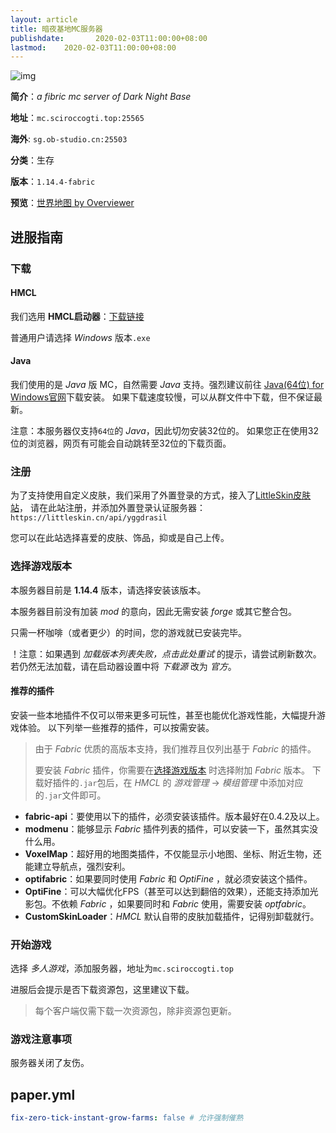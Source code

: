 ```yaml
---
layout: article
title: 暗夜基地MC服务器
publishdate:       2020-02-03T11:00:00+08:00
lastmod:    2020-02-03T11:00:00+08:00
---
```


![img](https://tietu.mclists.cn/banner/mc.sciroccogti.top_25565.jpg)

**简介**：*a fibric mc server of Dark Night Base*

**地址**：`mc.sciroccogti.top:25565`

**海外**: `sg.ob-studio.cn:25503`

**分类**：生存

**版本**：`1.14.4-fabric`

**预览**：[世界地图 by Overviewer](https://www.sciroccogti.top/map/)

## 进服指南

### 下载

#### HMCL

我们选用 **HMCL启动器**：[下载链接](https://hmcl.huangyuhui.net/download)

普通用户请选择 *Windows* 版本`.exe`

#### Java

我们使用的是 *Java* 版 MC，自然需要 *Java* 支持。强烈建议前往 
[Java(64位) for Windows官网](https://www.java.com/zh_CN/download/windows-64bit.jsp)下载安装。
如果下载速度较慢，可以从群文件中下载，但不保证最新。

注意：本服务器仅支持`64位`的 *Java*，因此切勿安装32位的。
如果您正在使用32位的浏览器，网页有可能会自动跳转至32位的下载页面。

### 注册

为了支持使用自定义皮肤，我们采用了外置登录的方式，接入了[LittleSkin皮肤站](https://littleskin.cn)，
请在此站注册，并添加外置登录认证服务器：`https://littleskin.cn/api/yggdrasil`

您可以在此站选择喜爱的皮肤、饰品，抑或是自己上传。

### 选择游戏版本

本服务器目前是 **1.14.4** 版本，请选择安装该版本。

本服务器目前没有加装 *mod* 的意向，因此无需安装 *forge* 或其它整合包。

只需一杯咖啡（或者更少）的时间，您的游戏就已安装完毕。

！注意：如果遇到 *加载版本列表失败，点击此处重试* 的提示，请尝试刷新数次。若仍然无法加载，请在启动器设置中将 *下载源* 改为 *官方*。

#### 推荐的插件

安装一些本地插件不仅可以带来更多可玩性，甚至也能优化游戏性能，大幅提升游戏体验。
以下列举一些推荐的插件，可以按需安装。

> 由于 *Fabric* 优质的高版本支持，我们推荐且仅列出基于 *Fabric* 的插件。
>
> 要安装 *Fabric* 插件，你需要在[选择游戏版本](https://www.sciroccogti.top/mc/#heading-3)
> 时选择附加 *Fabric* 版本。
> 下载好插件的`.jar`包后，在 *HMCL* 的 *游戏管理* -> *模组管理* 中添加对应的`.jar`文件即可。

* **fabric-api**：要使用以下的插件，必须安装该插件。版本最好在0.4.2及以上。
* **modmenu**：能够显示 *Fabric* 插件列表的插件，可以安装一下，虽然其实没什么用。
* **VoxelMap**：超好用的地图类插件，不仅能显示小地图、坐标、附近生物，还能建立导航点，强烈安利。
* **optifabric**：如果要同时使用 *Fabric* 和 *OptiFine* ，就必须安装这个插件。
* **OptiFine**：可以大幅优化FPS（甚至可以达到翻倍的效果），还能支持添加光影包。不依赖 *Fabric* ，如果要同时和 *Fabric* 使用，需要安装 *optfabric*。
* **CustomSkinLoader**：*HMCL* 默认自带的皮肤加载插件，记得别卸载就行。

### 开始游戏

选择 *多人游戏*，添加服务器，地址为`mc.sciroccogti.top`

进服后会提示是否下载资源包，这里建议下载。

> 每个客户端仅需下载一次资源包，除非资源包更新。

### 

### 游戏注意事项

服务器关闭了友伤。

## paper.yml

```yml
fix-zero-tick-instant-grow-farms: false # 允许强制催熟
```
